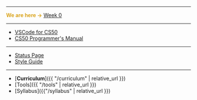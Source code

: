 ***

**<span style="color:#daa520">We are here &rarr;</span>** [Week 0](../weeks/week0)



<!---
<details>
<summary>Q1</summary>
<ul>
    <li>Week 0</li>
    <li>Week 1</li>
    <li>Week 2</li>
    <li>Week 3</li>
    <li>Week 4</li>
    <li>Week 5</li>
    <li>Week 6</li>
    <li>Week 7</li>
    <li>Week 8</li>
</ul>
</details>

<details>
<summary>Q2</summary>
<ul>
    <li>Week 9</li>
    <li>Week 10</li>
    <li>Week 11</li>
    <li>Week 12</li>
    <li>Week 13</li>
    <li>Week 14</li>
    <li>Week 15</li>
    <li>Week 16</li>
    <li>Week 17</li>
</ul>
</details>

<details>
<summary>Q3</summary>
<ul>
    <li>Week 18</li>
    <li>Week 19</li>
    <li>Week 20</li>
    <li>Week 21</li>
    <li>Week 22</li>
    <li>Week 23</li>
    <li>Week 24</li>
    <li>Week 25</li>
    <li>Week 26</li>
</ul>
</details>

<details>
<summary>Q4</summary>
<ul>
    <li>Week 27</li>
    <li>Week 28</li>
    <li>Week 29</li>
    <li>Week 30</li>
    <li>Week 31</li>
    <li>Week 32</li>
    <li>Week 33</li>
    <li>Week 34</li>
    <li>Week 35</li>
    <li>Week 36</li>
</ul>
</details>
-->

***

* [VSCode for CS50](https://code.cs50.io/)
* [CS50 Programmer's Manual](https://man.cs50.io/)

***

* [Status Page](https://cs50.statuspage.io/)
* [Style Guide](https://cs50.readthedocs.io/style/c/)

***

* [**Curriculum**]({{ "/curriculum" | relative_url }})
* [Tools]({{ "/tools" | relative_url }})
* [Syllabus]({{"/syllabus" | relative_url }})
